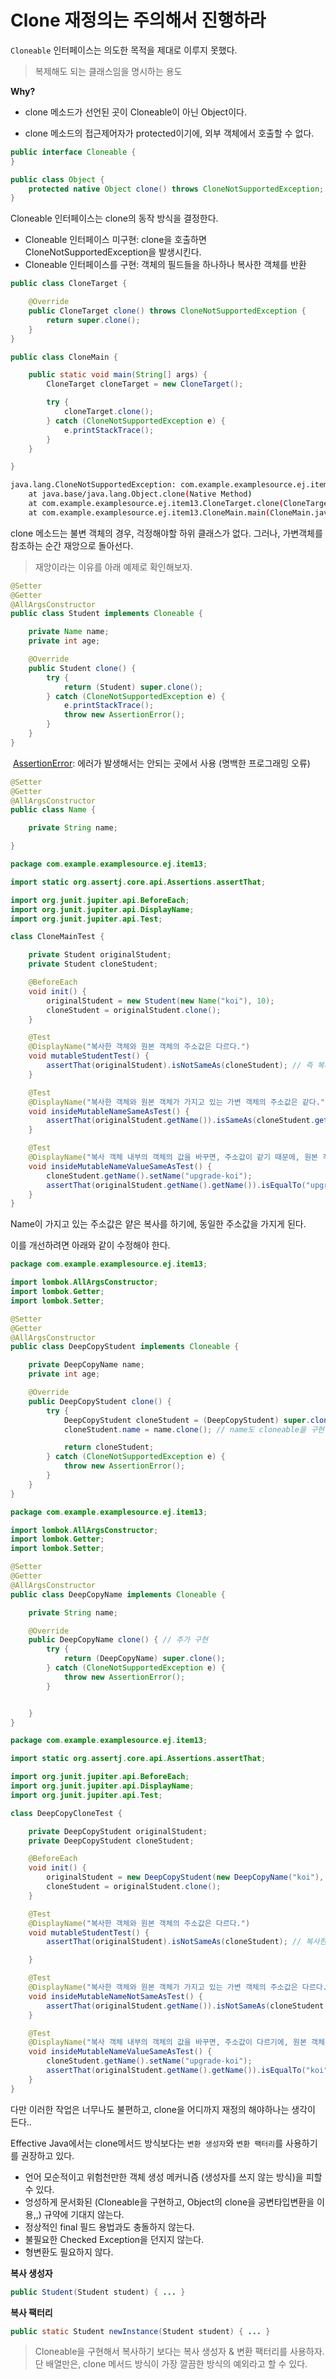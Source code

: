 # Clone 재정의는 주의해서 진행하라



`Cloneable` 인터페이스는 의도한 목적을 제대로 이루지 못했다.

> 복제해도 되는 클래스임을 명시하는 용도

**Why?**

- clone 메소드가 선언된 곳이 Cloneable이 아닌 Object이다.

- clone 메소드의 접근제어자가 protected이기에, 외부 객체에서 호출할 수 없다.

```java
public interface Cloneable {
}
```

```java
public class Object {
	protected native Object clone() throws CloneNotSupportedException;
}
```



Cloneable 인터페이스는 clone의 동작 방식을 결정한다.

- Cloneable 인터페이스 미구현: clone을 호출하면 CloneNotSupportedException을 발생시킨다.
- Cloneable 인터페이스를 구현: 객체의 필드들을 하나하나 복사한 객체를 반환



```java
public class CloneTarget {

    @Override
    public CloneTarget clone() throws CloneNotSupportedException {
        return super.clone();
    }
}
```



```java
public class CloneMain {

    public static void main(String[] args) {
        CloneTarget cloneTarget = new CloneTarget();

        try {
            cloneTarget.clone();
        } catch (CloneNotSupportedException e) {
            e.printStackTrace();
        }
    }

}
```



```bash
java.lang.CloneNotSupportedException: com.example.examplesource.ej.item13.CloneTarget
	at java.base/java.lang.Object.clone(Native Method)
	at com.example.examplesource.ej.item13.CloneTarget.clone(CloneTarget.java:7)
	at com.example.examplesource.ej.item13.CloneMain.main(CloneMain.java:9)
```



clone 메소드는 불변 객체의 경우, 걱정해야할 하위 클래스가 없다. 그러나, 가변객체를 참조하는 순간 재앙으로 돌아선다.

> 재앙이라는 이유를 아래 예제로 확인해보자.



```java
@Setter
@Getter
@AllArgsConstructor
public class Student implements Cloneable {

    private Name name;
    private int age;

    @Override
    public Student clone() {
        try {
            return (Student) super.clone();
        } catch (CloneNotSupportedException e) {
            e.printStackTrace();
            throw new AssertionError();
        }
    }
}
```

​	[AssertionError](https://stackoverflow.com/questions/24863185/what-is-an-assertionerror-in-which-case-should-i-throw-it-from-my-own-code): 에러가 발생해서는 안되는 곳에서 사용 (명백한 프로그래밍 오류)



```java
@Setter
@Getter
@AllArgsConstructor
public class Name {

    private String name;

}
```





```java
package com.example.examplesource.ej.item13;

import static org.assertj.core.api.Assertions.assertThat;

import org.junit.jupiter.api.BeforeEach;
import org.junit.jupiter.api.DisplayName;
import org.junit.jupiter.api.Test;

class CloneMainTest {

    private Student originalStudent;
    private Student cloneStudent;

    @BeforeEach
    void init() {
        originalStudent = new Student(new Name("koi"), 10);
        cloneStudent = originalStudent.clone();
    }

    @Test
    @DisplayName("복사한 객체와 원본 객체의 주소값은 다르다.")
    void mutableStudentTest() {
        assertThat(originalStudent).isNotSameAs(cloneStudent); // 즉 복사한 객체와 원본 객체의 주소값이 다르다.
    }

    @Test
    @DisplayName("복사한 객체와 원본 객체가 가지고 있는 가변 객체의 주소값은 같다.")
    void insideMutableNameSameAsTest() {
        assertThat(originalStudent.getName()).isSameAs(cloneStudent.getName()); // 복사 객체와 원본 객체의 내부는 동일한 주소값을 가진다.
    }

    @Test
    @DisplayName("복사 객체 내부의 객체의 값을 바꾸면, 주소값이 같기 때문에, 원본 객체도 영향을 받는다.")
    void insideMutableNameValueSameAsTest() {
        cloneStudent.getName().setName("upgrade-koi");
        assertThat(originalStudent.getName().getName()).isEqualTo("upgrade-koi"); // 즉 주소값이 같기때문에, 값을 변경하면 원본 객체의 값도 변경된다.
    }
}
```



Name이 가지고 있는 주소값은 얕은 복사를 하기에, 동일한 주소값을 가지게 된다.

이를 개선하려면 아래와 같이 수정해야 한다.



```java
package com.example.examplesource.ej.item13;

import lombok.AllArgsConstructor;
import lombok.Getter;
import lombok.Setter;

@Setter
@Getter
@AllArgsConstructor
public class DeepCopyStudent implements Cloneable {

    private DeepCopyName name;
    private int age;

    @Override
    public DeepCopyStudent clone() {
        try {
            DeepCopyStudent cloneStudent = (DeepCopyStudent) super.clone();
            cloneStudent.name = name.clone(); // name도 cloneable을 구현하여, deepCopy를 수행해준다. (다른 주소값을 바라보게 된다.)

            return cloneStudent;
        } catch (CloneNotSupportedException e) {
            throw new AssertionError();
        }
    }
}


```



```java
package com.example.examplesource.ej.item13;

import lombok.AllArgsConstructor;
import lombok.Getter;
import lombok.Setter;

@Setter
@Getter
@AllArgsConstructor
public class DeepCopyName implements Cloneable {

    private String name;

    @Override
    public DeepCopyName clone() { // 추가 구현
        try {
            return (DeepCopyName) super.clone();
        } catch (CloneNotSupportedException e) {
            throw new AssertionError();
        }


    }
}
```



```java
package com.example.examplesource.ej.item13;

import static org.assertj.core.api.Assertions.assertThat;

import org.junit.jupiter.api.BeforeEach;
import org.junit.jupiter.api.DisplayName;
import org.junit.jupiter.api.Test;

class DeepCopyCloneTest {

    private DeepCopyStudent originalStudent;
    private DeepCopyStudent cloneStudent;

    @BeforeEach
    void init() {
        originalStudent = new DeepCopyStudent(new DeepCopyName("koi"), 10);
        cloneStudent = originalStudent.clone();
    }

    @Test
    @DisplayName("복사한 객체와 원본 객체의 주소값은 다르다.")
    void mutableStudentTest() {
        assertThat(originalStudent).isNotSameAs(cloneStudent); // 복사한 주소값 객체는

    }

    @Test
    @DisplayName("복사한 객체와 원본 객체가 가지고 있는 가변 객체의 주소값은 다르다.")
    void insideMutableNameNotSameAsTest() {
        assertThat(originalStudent.getName()).isNotSameAs(cloneStudent.getName()); // isSameAs -> isNotSameAs
    }

    @Test
    @DisplayName("복사 객체 내부의 객체의 값을 바꾸면, 주소값이 다르기에, 원본 객체는 영향을 받지 않는다.")
    void insideMutableNameValueSameAsTest() {
        cloneStudent.getName().setName("upgrade-koi");
        assertThat(originalStudent.getName().getName()).isEqualTo("koi"); // upgrade-koi -> koi
    }
}
```



다만 이러한 작업은 너무나도 불편하고, clone을 어디까지 재정의 해야하나는 생각이 든다..



Effective Java에서는 clone메서드 방식보다는 `변환 생성자`와 `변환 팩터리`를 사용하기를 권장하고 있다.

- 언어 모순적이고 위험천만한 객체 생성 메커니즘 (생성자를 쓰지 않는 방식)을 피할 수 있다.
- 엉성하게 문서화된 (Cloneable을 구현하고, Object의 clone을 공변타입변환을 이용,,) 규약에 기대지 않는다.
- 정상적인 final 필드 용법과도 충돌하지 않는다.
- 불필요한 Checked Exception을 던지지 않는다.
- 형변환도 필요하지 않다.



**복사 생성자**

```java
public Student(Student student) { ... }
```

 

**복사 팩터리**

```java
public static Student newInstance(Student student) { ... }
```



> Cloneable을 구현해서 복사하기 보다는 복사 생성자 & 변환 팩터리를 사용하자.
> 단 배열만은, clone 메서드 방식이 가장 깔끔한 방식의 예외라고 할 수 있다.